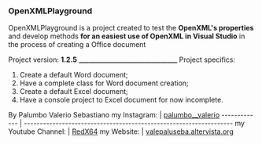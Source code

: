 ### OpenXMLPlayground 

OpenXMLPlayground is a project created to test the **OpenXML's properties** and
develop methods **for an easiest use of OpenXML in Visual Studio** in the process 
of creating a Office document

Project version: **1.2.5**
**______________________________**
Project specifics:
1. Create a default Word document;
2. Have a complete class for Word document creation;
3. Create a default Excel document;
4. Have a console project to Excel document for now incomplete.

By Palumbo Valerio Sebastiano
my Instagram: | [palumbo__valerio](https://www.instagram.com/palumbo__valerio/)
------------- | ------------------------------------------------------------------
my Youtube Channel: | [RedX64](https://www.youtube.com/channel/UCWOLxDm6jrNPUvrkjsRmscg?view_as=subscriber)
my Website: | [valepaluseba.altervista.org](https://valepaluseba.altervista.org/)

